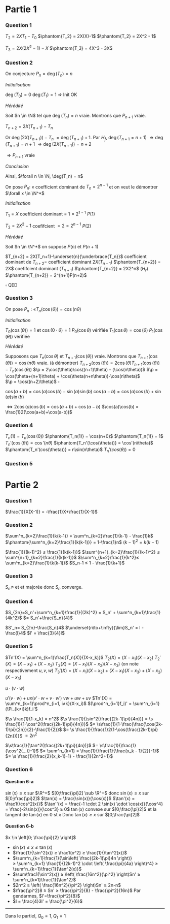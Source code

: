 $\newcommand{\sub}{\subset}$
# Partie 1

### Question 1

$T_2 = 2XT_1 - T_0$
$\phantom{T_2} = 2X(X)-1$
$\phantom{T_2} = 2X^2 - 1$

$T_3 = 2X(2X^2-1)-X$
$\phantom{T_3} = 4X^3 - 3X$

###  Question 2

On conjecture $P_n = \deg(T_n)=n$

*Initialisation*

$\deg(T_0) = 0$
$\deg(T_1) = 1$
$\Rightarrow$ Init OK

*Hérédité* $\newcommand{\N}{\mathbb{N}}$

Soit $n \in \N$ tel que $\deg(T_n) = n$ vraie. 
Montrons  que $P_{n+1}$ vraie.

$T_{n+2} = 2X(T_{n+1})- T_n$

Or $\deg(2X(T_{n+1})) -T_n$
$= \deg(T_{n+1})+1$. Par $H_f,$ $\deg(T_{n+1}=n+1)$
$\Rightarrow \deg(T_{n+1}) = n+1$
$\Rightarrow \deg(2X(T_{n+1})) = n+2$

$\Rightarrow P_{n+1}$ vraie

*Conclusion*

Ainsi, $\forall n \in \N, \deg(T_n) = n$

On pose $P_n:$ « coefficient dominant de $T_n = 2^{n-1}$ et on veut le démontrer $\forall x \in \N^*$

*Initialisation*

$T_1 = X$ coefficient dominant = $1 = 2^{1-1}$ $P(1)$

$T_2 = 2X^2 - 1$ coefifcient $= 2 = 2^{n-1}$ $P(2)$

*Hérédité*

Soit $n \in \N^*$ on suppose $P(n)$ et $P(n+1)$

$T_{n+2} = 2X(T_n+1)-\underset{n}{\underbrace{T_n}}$
coefficient dominant de 
$T_{n+2} =$ coefficient dominant $2X(T_{n+1})$
$\phantom{T_{n+2}} = 2X$ coefifcient dominant $(T_{n+1})$
$\phantom{T_{n+2}} = 2X2^n$ ($H_r$)
$\phantom{T_{n+2}} = 2^{n+1}P(n+2)$

$\square$ QED

### Question 3

On pose $P_n : « T_n(\cos(\theta)) = \cos(n\theta)$

*Initialisation*

$T_0(\cos(\theta)) = 1$ et $\cos(0 \cdot \theta) = 1$
$P_0(\cos\theta)$ vérifiée
$T_1(\cos\theta) = \cos(\theta)$
$P_1(\cos(\theta))$ vérifiée

*Hérédité*

Supposons que $T_{n}(\cos\theta)$ et $T_{n+1}(\cos(\theta))$ vraie.
Montrons que $T_{n+1}(\cos(\theta)) = \cos(n\theta)$ vraie. (à démontrer)
$\newcommand{\p}{\phantom{T_{n+2}(\cos(\theta))}}$
$T_{n+2}(\cos(\theta)) = 2\cos(\theta)T_{n+1}(\cos(\theta)) - T_n(\cos(\theta))$
$\p = 2\cos(\theta)\cos((n+1)\theta) -  (\cos(n\theta))$
$\p = \cos(\theta+(n+1)\theta) + \cos(\theta(n+n\theta))-\cos(n\theta)$   
$\p = \cos((n+2)\theta)$
$\square$

$\cos(a+b) = \cos(a)\cos(b) - \sin(a)\sin(b)$
$\cos(a-b) = \cos(a)\cos(b) + \sin(a)\sin(b)$

$\iff 2\cos(a)\cos(b) = \cos(a+b) + \cos(a-b)$
$\cos(a)\cos(b) = \frac{1}2(\cos(a+b)+\cos(a-b))$

### Question 4

$T_n(1) = T_n(\cos(0))$
$\phantom{T_n(1)} = \cos(n+0)$
$\phantom{T_n(1)} = 1$
$T_{n}'(\cos(\theta)) = \cos'(n\theta)$
$\phantom{T_n'(\cos(\theta))} = \cos'(n\theta)$
$\phantom{T_n'(cos(\theta))} = n\sin(n\theta)$
$T_n'(cos(\theta)) = 0$

### Question 5


# Partie 2

### Question 1

$\frac{1}{X(X-1)} = -\frac{1}X+\frac{1}{X-1}$

### Question 2 

$\sum^n_{k=2}\frac{1}{k(k-1)} = \sum^n_{k=2}\frac{1}{k-1} - \frac{1}k$ 
$\phantom{\sum^n_{k=2}\frac{1}{k(k-1)}} = 1-\frac{1}n$
$(k-1)^2 = k(k-1)$

$\frac{1}{(k-1)^2} ≤ \frac{1}{k(k-1)}$
$\sum^{n+1}_{k=2}\frac{1}{(k-1)^2} ≤ \sum^{n+1}_{k=2}\frac{1}{k(k-1)}$
$\sum^n_{k=2}\frac{1}{k^2}≤ \sum^n_{k=2}\frac{1}{k(k-1)}$
$S_n-1 ≤ 1 - \frac{1}{k+1}$

### Question 3

$S_n \nearrow$ et et majorée donc $S_n$ converge.

### Question 4

$S_{2n}=S_n'+\sum^n_{k=1}\frac{1}{(2k)^2} = S_n' + \sum^n_{k=1}\frac{1}{4k^2}$
$= S_n'+\frac{S_n}{4}$


$S'_n= S_{2n}-\frac{S_n}4$
$\underset{n\to+\infty}{\lim}S_n' = l - \frac{l}4$
$l' = \frac{3}{4}l$

### Question 5

$Tn'(X) = \sum^n_{k=1}\frac{T_n(X)}{(X-x_k)}$
$T_2(X) = (X-x_1)(X-x_2)$
$T_2'(X) = (X-x_1)+(X-x_2)$
$T_3(X) = (X-x_1)(X-x_2)(X-x_3)$ (on note respectivement $u, v, w$)
$T_3'(X) = (X-x_1)(X-x_2)+(X-x_1)(X-x_3)+(X-x_2)(X-x_3)$

$u \cdot (v\cdot w)$

$u'(v\cdot w)+ux(v'\cdot w + v \cdot w')$
$vw + uw + uv$
$Tn'(X) = \sum^n_{k=1}\prod^n_{i=1, i≠k}(X-x_i)$
$(\prod^n_{i=1}f_i)' = \sum^n_{i=1}(\Pi_{k≠i}k)f_i'$

$\newcommand{\s}{\sum_{k=1}^n}$
$\s \frac{1}{1-x_k} = n^2$
$\s \frac{1}{\sin^2(\frac{(2k-1)\pi}{4n})} = \s \frac{1}{1-\cos^2(\frac{(2k-1)\pi}{4n})}$
$= \s\frac{1}{1-\frac{\frac{\cos(2k-1)\pi}{2n}}{2}-\frac{1}{2}}$
$= \s \frac{1}{\frac{1}2(1-\cos(\frac{(2k-1)\pi}{2n}))}$
$= 2n^2$

$\s\frac{1}{\tan^2(\frac{(2k+1)\pi}{4n})}$
$= \s\frac{1}{\frac{1}{\cos^2(...)}-1}$
$= \sum^n_{k=1} = \frac{1}{\frac{1}{\frac{x_k - 1}{2}}-1}$
$= \s \frac{1}{\frac{2}{x_k-1}-1} - \frac{1}{2n^2+1}$

### Question 6

#### Question 6-a
$\sin(x) ≤ x$ sur $\R^+$
$[0;\frac{\pi}2] \sub \R^+$ donc $\sin(x) ≤ x$ sur $[0;\frac{\pi}2]$
$\tan(x) = \frac{\sin(x)}{\cos(x)}$
$\tan'(x) = \frac1{\cos^2(x)}$
$\tan''(x) = \frac{-1 \cdot 2 \sin(x) \cdot \cos(x)}{\cos^4} = \frac{-2\sin(x)}{\cos^3} ≥ 0$
$\tan(x)$ convexe sur $[0;\frac{\pi}2]$
et la tangent de $\tan(x)$ en $0$ st $x$
Donc $\tan(x) ≥ x$ sur $[0;\frac{\pi}2]$
#### Question 6-b

$x \in \left[0; \frac{\pi}{2} \right]$
- $\sin(x) ≤ x ≤ \tan(x)$
- $\frac{1}{\sin^2(x)} ≥ \frac1{x^2} ≥ \frac{1}{\tan^2(x)}$
- $\sum^n_{k=1}\frac{1}{\sin\left( \frac{(2k-1)\pi}4n \right)} ≥ \sum^n_{k=1} \frac{1}{(2k-1)^2 \cdot \left( \frac{\pi}{4a} \right)^4} ≥ \sum^n_{k=1}\frac{1}{\tan^2(x)}$
- $\sum\frac1{\sin^2(x)} ≥ \left( \frac{16n^2}{\pi^2} \right)Sn' ≥ \sum^n_{k=1}\frac{1}{\tan^2}$
- $2n^2 ≥ \left( \frac{16n^2}{\pi^2} \right)Sn' ≥ 2n-n$
- $\frac{\pi^2}8 ≥ Sn' ≥ \frac{\pi^2}{8} - \frac{\pi^2}{16n}$
Par gendarmes, $l'=\frac{\pi^2}{8}$
- $l = \frac{4}3l' = \frac{\pi^2}{6}$

---
Dans le partiel, 
$Q_0 = 1, Q_1 = 1$